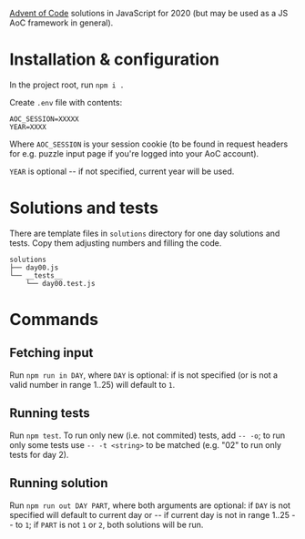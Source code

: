 [Advent of Code](https://adventofcode.com/) solutions in JavaScript
for 2020 (but may be used as a JS AoC framework in general).

# Installation & configuration

In the project root, run `npm i .`

Create `.env` file with contents:

    AOC_SESSION=XXXXX
    YEAR=XXXX

Where `AOC_SESSION` is your session cookie (to be found in request
headers for e.g. puzzle input page if you're logged into your AoC
account).

`YEAR` is optional -- if not specified, current year will be used.

# Solutions and tests

There are template files in `solutions` directory for one day
solutions and tests. Copy them adjusting numbers and filling the code.

    solutions
    ├── day00.js
    └── __tests__
        └── day00.test.js

# Commands

## Fetching input

Run `npm run in DAY`, where `DAY` is optional: if is not specified (or
is not a valid number in range 1..25) will default to `1`.

## Running tests

Run `npm test`. To run only new (i.e. not commited) tests, add
`-- -o`; to run only some tests use `-- -t <string>` to be matched
(e.g. "02" to run only tests for day 2).

## Running solution

Run `npm run out DAY PART`, where both arguments are optional: if
`DAY` is not specified will default to current day or -- if current
day is not in range 1..25 -- to `1`; if `PART` is not `1` or `2`, both
solutions will be run.
